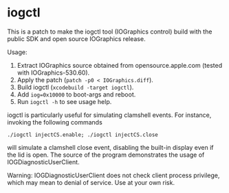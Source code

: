 iogctl
========

This is a patch to make the iogctl tool (IOGraphics control) build with the public SDK and open
source IOGraphics release.

Usage:

1. Extract IOGraphics source obtained from opensource.apple.com (tested with IOGraphics-530.60).
2. Apply the patch (`patch -p0 < IOGraphics.diff`).
3. Build iogctl (`xcodebuild -target iogctl`).
4. Add `iog=0x10000` to boot-args and reboot.
5. Run `iogctl -h` to see usage help.

iogctl is particularly useful for simulating clamshell events. For instance, invoking the following
commands

```
./iogctl injectCS.enable; ./iogctl injectCS.close
```

will simulate a clamshell close event, disabling the built-in display even if the lid is open. The
source of the program demonstrates the usage of IOGDiagnosticUserClient.

Warning: IOGDiagnosticUserClient does not check client process privilege, which may mean to denial
of service. Use at your own risk.
